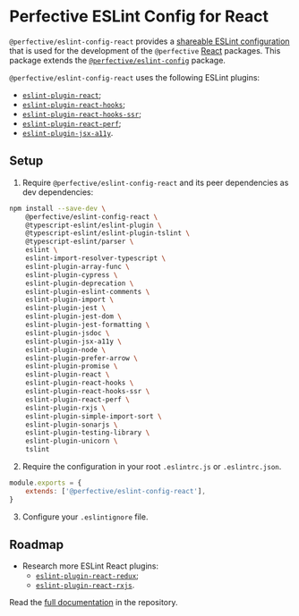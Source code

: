 # Perfective ESLint Config for React

`@perfective/eslint-config-react` provides
a [shareable ESLint configuration](https://eslint.org/docs/developer-guide/shareable-configs)
that is used for the development of the `@perfective` [React](https://reactjs.org) packages.
This package extends the
[`@perfective/eslint-config`](https://www.npmjs.com/package/@perfective/eslint-config) package.

`@perfective/eslint-config-react` uses the following ESLint plugins:

* [`eslint-plugin-react`](https://github.com/yannickcr/eslint-plugin-react);
* [`eslint-plugin-react-hooks`](https://www.npmjs.com/package/eslint-plugin-react-hooks);
* [`eslint-plugin-react-hooks-ssr`](https://github.com/correttojs/eslint-plugin-react-hooks-ssr);
* [`eslint-plugin-react-perf`](https://github.com/cvazac/eslint-plugin-react-perf);
* [`eslint-plugin-jsx-a11y`](https://github.com/jsx-eslint/eslint-plugin-jsx-a11y).


## Setup

1. Require `@perfective/eslint-config-react` and its peer dependencies as dev dependencies:

```bash
npm install --save-dev \
    @perfective/eslint-config-react \
    @typescript-eslint/eslint-plugin \
    @typescript-eslint/eslint-plugin-tslint \
    @typescript-eslint/parser \
    eslint \
    eslint-import-resolver-typescript \
    eslint-plugin-array-func \
    eslint-plugin-cypress \
    eslint-plugin-deprecation \
    eslint-plugin-eslint-comments \
    eslint-plugin-import \
    eslint-plugin-jest \
    eslint-plugin-jest-dom \
    eslint-plugin-jest-formatting \
    eslint-plugin-jsdoc \
    eslint-plugin-jsx-a11y \
    eslint-plugin-node \
    eslint-plugin-prefer-arrow \
    eslint-plugin-promise \
    eslint-plugin-react \
    eslint-plugin-react-hooks \
    eslint-plugin-react-hooks-ssr \
    eslint-plugin-react-perf \
    eslint-plugin-rxjs \
    eslint-plugin-simple-import-sort \
    eslint-plugin-sonarjs \
    eslint-plugin-testing-library \
    eslint-plugin-unicorn \
    tslint
```

2. Require the configuration in your root `.eslintrc.js` or `.eslintrc.json`.
```js
module.exports = {
    extends: ['@perfective/eslint-config-react'],
}
```

3. Configure your `.eslintignore` file.

## Roadmap

* Research more ESLint React plugins:
    * [`eslint-plugin-react-redux`](https://github.com/DianaSuvorova/eslint-plugin-react-redux);
    * [`eslint-plugin-react-rxjs`](https://www.npmjs.com/package/eslint-plugin-react-rxjs).

Read the [full documentation](https://github.com/perfective/estlint-config-react/blob/master/README.adoc)
in the repository.
